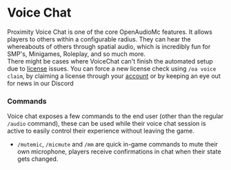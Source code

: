 [//]: # (TITLE:Proximity Voice Chat)
[//]: # (ICON:fas fa-ruler)
[//]: # (DESCRIPTION:Talking to other players using Proximity Voice Chat)
[//]: # (TAGS:voice,voicechat,proximity,talking,calling,calls)
[//]: # (COMMANDS:/mutemic,Quickly mutes your mic)
[//]: # (COMMANDS:/micmute,Quickly mutes your mic)
[//]: # (COMMANDS:/mm,Quickly mutes your mic)
[//]: # (COMMANDS:/audio,Generates a new link for your web client.)
[//]: # (COMMANDS:/oa voice claim,Force a new license check)
[//]: # (COMMANDS:/oa accept,gives you the link of the audio client)
# Voice Chat
Proximity Voice Chat is one of the core OpenAudioMc features. It allows players to others within a configurable radius. They can hear the whereabouts of others through spatial audio, which is incredibly fun for SMP's, Minigames, Roleplay, and so much more.
<br />
There might be cases where VoiceChat can't finish the automated setup due to [license](voicechat_licenses.md) issues. You can force a new license check using `/oa voice claim`, by claiming a license through your [account](account.md) or by keeping an eye out for news in our Discord

### Commands
Voice chat exposes a few commands to the end user (other than the regular `/audio` command), these can be used while their voice chat session is active to easily control their experience without leaving the game.
- `/mutemic`, `/micmute` and `/mm` are quick in-game commands to mute their own microphone, players receive confirmations in chat when their state gets changed.
